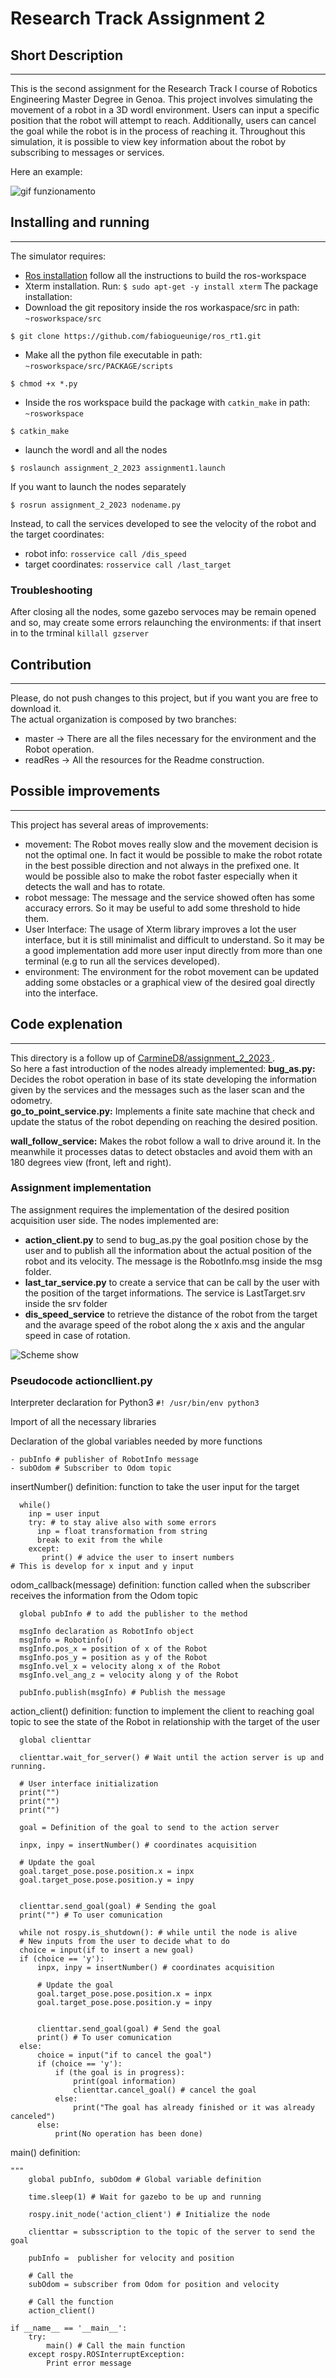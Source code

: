 # Research Track Assignment 2

## Short Description
---------------------
This is the second assignment for the Research Track I course of Robotics Engineering Master Degree in Genoa.
This project involves simulating the movement of a robot in a 3D wordl environment. Users can input a specific position that the robot will attempt to reach. Additionally, users can cancel the goal while the robot is in the process of reaching it. Throughout this simulation, it is possible to view key information about the robot by subscribing to messages or services.

Here an example: 

![gif funzionamento](https://media.giphy.com/media/v1.Y2lkPTc5MGI3NjExdG9ydG1zbzU2MnUxdmFkdGt5ZjFheWk4ZzFlZ3dqd2hxeHd3MWd1OSZlcD12MV9pbnRlcm5hbF9naWZfYnlfaWQmY3Q9Zw/wPymwQwoxHJQOBmrak/giphy-downsized-large.gif)

## Installing and running
-------------------------
The simulator requires:
* [Ros installation](https://wiki.ros.org/ROS/Installation) follow all the instructions to build the ros-workspace
* Xterm installation. Run:
`$ sudo apt-get -y install xterm`
The package installation:
* Download the git repository inside the ros workaspace/src
in path: `~rosworkspace/src`
```
$ git clone https://github.com/fabiogueunige/ros_rt1.git
```
* Make all the python file executable
in path: `~rosworkspace/src/PACKAGE/scripts`
```
$ chmod +x *.py
```
* Inside the ros workspace build the package with `catkin_make`
in path: `~rosworkspace`
```
$ catkin_make
```
* launch the wordl and all the nodes
```
$ roslaunch assignment_2_2023 assignment1.launch
```
If you want to launch the nodes separately
```
$ rosrun assignment_2_2023 nodename.py
```
Instead, to call the services developed to see the velocity of the robot and the target coordinates:
* robot info: `rosservice call /dis_speed`
* target coordinates: `rosservice call /last_target`

### Troubleshooting
After closing all the nodes, some gazebo servoces may be remain opened and so, may create some errors relaunching the environments:
if that insert in to the trminal `killall gzserver`

## Contribution
---------------
Please, do not push changes to this project, but if you want you are free to download it.  
The actual organization is composed by two branches:
* master -> There are all the files necessary for the environment and the Robot operation.
* readRes -> All the resources for the Readme construction.

## Possible improvements
------------------------
This project has several areas of improvements:
* movement: The Robot moves really slow and the movement decision is not the optimal one. In fact it would be possible to make the robot rotate in the best possible direction and not always in the prefixed one. It would be possible also to make the robot faster especially when it detects the wall and has to rotate.
* robot message: The message and the service showed often has some accuracy errors. So it may be useful to add some threshold to hide them.
* User Interface: The usage of Xterm library improves a lot the user interface, but it is still minimalist and difficult to understand. So it may be a good implementation add more user input directly from more than one terminal (e.g to run all the services developed).
* environment: The environment for the robot movement can be updated adding some obstacles or a graphical view of the desired goal directly into the interface.

## Code explenation
-------------------
This directory is a follow up of [CarmineD8/assignment_2_2023
](https://github.com/CarmineD8/assignment_2_2023.git).  
So here a fast introduction of the nodes already implemented:
**bug_as.py:** Decides the robot operation in base of its state developing the information given by the services and the messages such as the laser scan and the odometry.  
**go_to_point_service.py:** Implements a finite sate machine that check and update the status of the robot depending on reaching the desired position. 
 
 **wall_follow_service:** Makes the robot follow a wall to drive around it. In the meanwhile it processes datas to detect obstacles and avoid them with an 180 degrees view (front, left and right).

### Assignment implementation
The assignment requires the implementation of the desired position acquisition user side.
The nodes implemented are:
* **action_client.py** to send to bug_as.py the goal position chose by the user and to publish all the information about the actual position of the robot and its velocity. The message is the RobotInfo.msg inside the msg folder.
*  **last_tar_service.py** to create a service that can be call by the user with the position of the target informations. The service is LastTarget.srv inside the srv folder
*  **dis_speed_service** to retrieve the distance of the robot from the target and the avarage speed of the robot along the x axis and the angular speed in case of rotation.

![Scheme show](https://github.com/fabiogueunige/ros_rt1/blob/readRes/rosgraph.png)

### Pseudocode actioncllient.py
Interpreter declaration for Python3
`#! /usr/bin/env python3`

Import of all the necessary libraries

Declaration of the global variables needed by more functions
```
- pubInfo # publisher of RobotInfo message
- subOdom # Subscriber to Odom topic
```
insertNumber() definition:
  function to take the user input for the target
```
  while()
    inp = user input
    try: # to stay alive also with some errors
      inp = float transformation from string
      break to exit from the while
    except:
       print() # advice the user to insert numbers
# This is develop for x input and y input 
```
odom_callback(message) definition:
  function called when the subscriber receives the information from the Odom topic
```
  global pubInfo # to add the publisher to the method

  msgInfo declaration as RobotInfo object
  msgInfo = Robotinfo()
  msgInfo.pos_x = position of x of the Robot
  msgInfo.pos_y = position as y of the Robot
  msgInfo.vel_x = velocity along x of the Robot
  msgInfo.vel_ang_z = velocity along y of the Robot
 
  pubInfo.publish(msgInfo) # Publish the message
```
action_client() definition:
  function to implement the client to reaching goal topic to see the state of the Robot in relationship with the target of the user
```
  global clienttar

  clienttar.wait_for_server() # Wait until the action server is up and running.
  
  # User interface initialization
  print("")
  print("")
  print("")

  goal = Definition of the goal to send to the action server
 
  inpx, inpy = insertNumber() # coordinates acquisition
  
  # Update the goal
  goal.target_pose.pose.position.x = inpx
  goal.target_pose.pose.position.y = inpy
  
  
  clienttar.send_goal(goal) # Sending the goal
  print("") # To user comunication
  
  while not rospy.is_shutdown(): # while until the node is alive
  # New inputs from the user to decide what to do
  choice = input(if to insert a new goal)
  if (choice == 'y'):
      inpx, inpy = insertNumber() # coordinates acquisition
  
      # Update the goal
      goal.target_pose.pose.position.x = inpx
      goal.target_pose.pose.position.y = inpy
  
      
      clienttar.send_goal(goal) # Send the goal
      print() # To user comunication
  else:
      choice = input("if to cancel the goal")
      if (choice == 'y'):
          if (the goal is in progress):
              print(goal information)
              clienttar.cancel_goal() # cancel the goal
          else:
              print("The goal has already finished or it was already canceled")
      else:
          print(No operation has been done)
```
main() definition:
```
"""
    global pubInfo, subOdom # Global variable definition
    
    time.sleep(1) # Wait for gazebo to be up and running

    rospy.init_node('action_client') # Initialize the node

    clienttar = subsscription to the topic of the server to send the goal

    pubInfo =  publisher for velocity and position

    # Call the 
    subOdom = subscriber from Odom for position and velocity

    # Call the function
    action_client()

if __name__ == '__main__':
    try:
        main() # Call the main function
    except rospy.ROSInterruptException:
        Print error message
```
  







